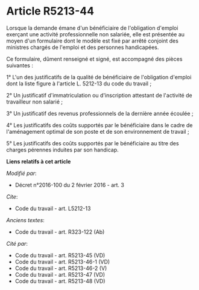 # Article R5213-44

Lorsque la demande émane d'un bénéficiaire de l'obligation d'emploi exerçant une activité professionnelle non salariée, elle
est présentée au moyen d'un formulaire dont le modèle est fixé par arrêté conjoint des ministres chargés de l'emploi et des
personnes handicapées. 

Ce formulaire, dûment renseigné et signé, est accompagné des pièces suivantes : 

1° L'un des justificatifs de la qualité de bénéficiaire de l'obligation d'emploi dont la liste figure à l'article L. 5212-13
du code du travail ; 

2° Un justificatif d'immatriculation ou d'inscription attestant de l'activité de travailleur non salarié ; 

3° Un justificatif des revenus professionnels de la dernière année écoulée ; 

4° Les justificatifs des coûts supportés par le bénéficiaire dans le cadre de l'aménagement optimal de son poste et de son
environnement de travail ; 

5° Les justificatifs des coûts supportés par le bénéficiaire au titre des charges pérennes induites par son handicap.

**Liens relatifs à cet article**

_Modifié par_:

  - Décret n°2016-100 du 2 février 2016 - art. 3

_Cite_:

  - Code du travail - art. L5212-13

_Anciens textes_:

  - Code du travail - art. R323-122 (Ab)

_Cité par_:

  - Code du travail - art. R5213-45 (VD)
  - Code du travail - art. R5213-46-1 (VD)
  - Code du travail - art. R5213-46-2 (V)
  - Code du travail - art. R5213-47 (VD)
  - Code du travail - art. R5213-48 (VD)
